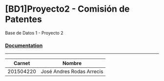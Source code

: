 # [BD1]Proyecto2 - Comisión de Patentes

Base de Datos 1 - Proyecto 2

### [Documentation](https://github.com/AndresRodas/-BD1-Proyecto2/blob/master/Doc/%5BBD1%5DDocProyecto2_201504220.pdf)
___

| Carnet     | Nombre                     |
| ---------  | -------------------------- |
| 201504220  | José Andres Rodas Arrecis  |
